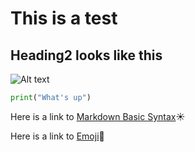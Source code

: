 # This is a test
## Heading2 looks like this 
![Alt text](<Image for Test.jpg>)

```py
print("What's up")
```

Here is a link to [Markdown Basic Syntax](https://www.markdownguide.org/basic-syntax/)☀️

Here is a link to [Emoji](https://getemoji.com/)🌸